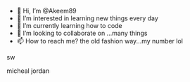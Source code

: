 - 👋 Hi, I’m @Akeem89
- 👀 I’m interested in learning new things every day
- 🌱 I’m currently learning how to code
- 💞️ I’m looking to collaborate on ...many things 
- 📫 How to reach me? the old fashion way...my number lol


<!--- is a ✨ special ✨ repository because its `README.md` (this file) appears on your GitHub profile.
You can click the Preview link to take a look at your changes.
--->sw
micheal jordan

